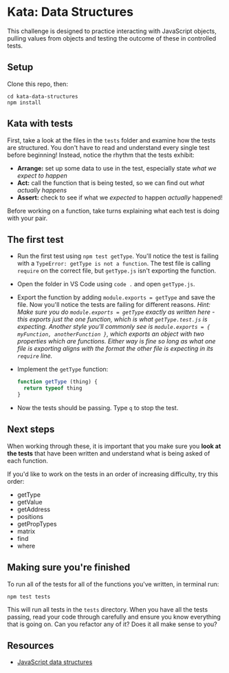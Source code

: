 # Kata: Data Structures

This challenge is designed to practice interacting with JavaScript objects, pulling values from objects and testing the outcome of these in controlled tests.


## Setup

Clone this repo, then:

  ```
  cd kata-data-structures
  npm install
  ```


## Kata with tests

First, take a look at the files in the `tests` folder and examine how the tests are structured. You don't have to read and understand every single test before beginning! Instead, notice the rhythm that the tests exhibit:

 * **Arrange:** set up some data to use in the test, especially state _what we expect to happen_
 * **Act:** call the function that is being tested, so we can find out _what actually happens_
 * **Assert:** check to see if what we _expected_ to happen _actually_ happened!

Before working on a function, take turns explaining what each test is doing with your pair.


## The first test

* Run the first test using `npm test getType`. You'll notice the test is failing with a `TypeError: getType is not a function`. The test file is calling `require` on the correct file, but `getType.js` isn't exporting the function.

* Open the folder in VS Code using `code .` and open `getType.js`.

* Export the function by adding `module.exports = getType` and save the file. Now you'll notice the tests are failing for different reasons.
    *Hint: Make sure you do `module.exports = getType` exactly as written here - this exports just the one function, which is what `getType.test.js` is expecting. Another style you'll commonly see is `module.exports = { myFunction, anotherFunction }`, which exports an object with two properties which are functions. Either way is fine so long as what one file is exporting aligns with the format the other file is expecting in its `require` line.*

* Implement the `getType` function:

  ```js
  function getType (thing) {
    return typeof thing
  }
  ```

* Now the tests should be passing. Type `q` to stop the test.

## Next steps

When working through these, it is important that you make sure you **look at the tests** that have been written and understand what is being asked of each function. 

If you'd like to work on the tests in an order of increasing difficulty, try this order:

* getType
* getValue
* getAddress
* positions
* getPropTypes
* matrix
* find
* where


## Making sure you're finished

To run all of the tests for all of the functions you've written, in terminal run:

```
npm test tests
```

This will run all tests in the `tests` directory. When you have all the tests passing, read your code through carefully and ensure you know everything that is going on. Can you refactor any of it? Does it all make sense to you?


## Resources

* [JavaScript data structures](https://developer.mozilla.org/en-US/docs/Web/JavaScript/Data_structures)
